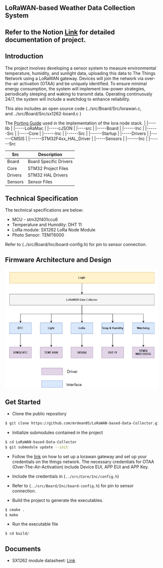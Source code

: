 <h2> LoRaWAN-based Weather Data Collection System <h2>

Refer to the Notion [Link](https://periwinkle-traffic-2ca.notion.site/LoRaWAN-based-Weather-Data-Collection-System-0f2b02b3bb934b1d8de3828fd8ccf65a?pvs=4) for detailed documentation of project.

## Introduction

The project involves developing a sensor system to measure environmental temperature, humidity, and sunlight data, uploading this data to The Things Network using a LoRaWAN gateway. Devices will join the network via over-the-air activation (OTAA) and be uniquely identified. To ensure minimal energy consumption, the system will implement low-power strategies, periodically sleeping and waking to transmit data. Operating continuously 24/7, the system will include a watchdog to enhance reliability.

This also includes an open source code (../src/Board/Src/lorawan.c, and ../src/Board/Src/sx1262-board.c )


The [Porting Guide](https://stackforce.github.io/LoRaMac-doc/LoRaMac-doc-v4.7.0/_p_o_r_t_i_n_g__g_u_i_d_e.html) used in the implementation of the lora node stack.
|
|----lib
|     |-----LoRaMac
|     |-----cJSON
|
|----src
        |
        |-----Board
        |       |------Inc
        |       |------Src
        |
        |-----Core
        |       |------Inc
        |       |------Src
        |       |------Startup
        |
        |-----Drivers
        |       |------CMSIS
        |       |------STM32F4xx_HAL_Driver
        |
        |-----Sensors
        |       |------Inc
        |       |------Src


| Src     | Description                                               |
|---------|-----------------------------------------------------------|
| Board   | Board Specific Drivers                                    |
| Core    | STM32 Project Files                                       |
| Drivers | STM32 HAL Drivers                                         |  
| Sensors | Sensor Files                                              |

## Technical Specification
The technical specifications are below:
* MCU - stm32f401ccu6
* Temperature and Humidity: DHT 11
* LoRa module: SX1262 LoRa Node Module
* Photo Sensor: TEMT6000

Refer to (../src/Board/Inc/board-config.h) for pin to sensor connection.

##  Firmware Architecture and Design
![file](image/design.png)

##  Get Started
- Clone the public repository

```bash
$ git clone https://github.com/mrdean05/LoRaWAN-based-Data-Collector.git
```

- Initialize submodules contained in the project
```bash
$ cd LoRaWAN-based-Data-Collector
$ git submodule update --init
```

- Follow the [link](https://www.waveshare.com/wiki/SX1302_LoRaWAN_Gateway_HAT) on how to set up a lorawan gateway and set up your credentials on the things network. The necessary credentials for OTAA (Over-The-Air-Activation) include Device EUI, APP EUI  and APP Key. 

- Include the credentials in (`../src/Core/Inc/config.h`)
- Refer to (`../src/Board/Inc/board-config.h`) for pin to sensor connection.

- Build the project to generate the executables.
```bash
$ cmake .
$ make
```
- Run the executable file
```bash 
$ cd build/
```

## Documents
- SX1262 module datasheet: [Link](https://www.mouser.com/datasheet/2/761/DS_SX1261-2_V1.1-1307803.pdf)
